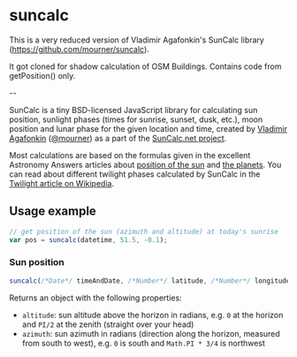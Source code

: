 
suncalc
=======

This is a very reduced version of Vladimir Agafonkin's SunCalc library (https://github.com/mourner/suncalc).

It got cloned for shadow calculation of OSM Buildings. Contains code from getPosition() only.

--

SunCalc is a tiny BSD-licensed JavaScript library for calculating sun position,
sunlight phases (times for sunrise, sunset, dusk, etc.),
moon position and lunar phase for the given location and time,
created by [Vladimir Agafonkin](http://agafonkin.com/en) ([@mourner](https://github.com/mourner))
as a part of the [SunCalc.net project](http://suncalc.net).

Most calculations are based on the formulas given in the excellent Astronomy Answers articles
about [position of the sun](http://aa.quae.nl/en/reken/zonpositie.html)
and [the planets](http://aa.quae.nl/en/reken/hemelpositie.html).
You can read about different twilight phases calculated by SunCalc
in the [Twilight article on Wikipedia](http://en.wikipedia.org/wiki/Twilight).


## Usage example

```javascript
// get position of the sun (azimuth and altitude) at today's sunrise
var pos = suncalc(datetime, 51.5, -0.1);
```

### Sun position

```javascript
suncalc(/*Date*/ timeAndDate, /*Number*/ latitude, /*Number*/ longitude)
```
Returns an object with the following properties:

 * `altitude`: sun altitude above the horizon in radians,
 e.g. `0` at the horizon and `PI/2` at the zenith (straight over your head)
 * `azimuth`: sun azimuth in radians (direction along the horizon, measured from south to west),
 e.g. `0` is south and `Math.PI * 3/4` is northwest
